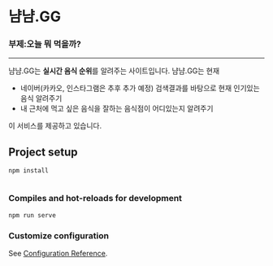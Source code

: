 # 냠냠.GG
### 부제:오늘 뭐 먹을까?
<hr/>

냠냠.GG는 **실시간 음식 순위**를 알려주는 사이트입니다.
냠냠.GG는 현재
- 네이버(카카오, 인스타그램은 추후 추가 예정) 검색결과를 바탕으로 현재 인기있는 음식 알려주기
- 내 근처에 먹고 싶은 음식을 잘하는 음식점이 어디있는지 알려주기

이 서비스를 제공하고 있습니다.





## Project setup
```
npm install


```

### Compiles and hot-reloads for development
```
npm run serve
```

### Customize configuration
See [Configuration Reference](https://cli.vuejs.org/config/).

